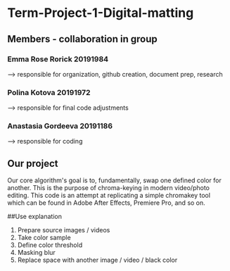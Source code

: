 # Term-Project-1-Digital-matting

## Members - collaboration in group
### Emma Rose Rorick 20191984
--> responsible for organization, github creation, document prep, research
### Polina Kotova 20191972
--> responsible for final code adjustments
### Anastasia Gordeeva 20191186
--> responsible for coding

## Our project 
Our core algorithm's goal is to, fundamentally, swap one defined color for another. This is the purpose of chroma-keying in modern video/photo editing. This code is an attempt at replicating a simple chromakey tool which can be found in Adobe After Effects, Premiere Pro, and so on. 

##Use explanation
1. Prepare source images / videos
2. Take color sample
3. Define color threshold
4. Masking blur
5. Replace space with another image / video / black color

